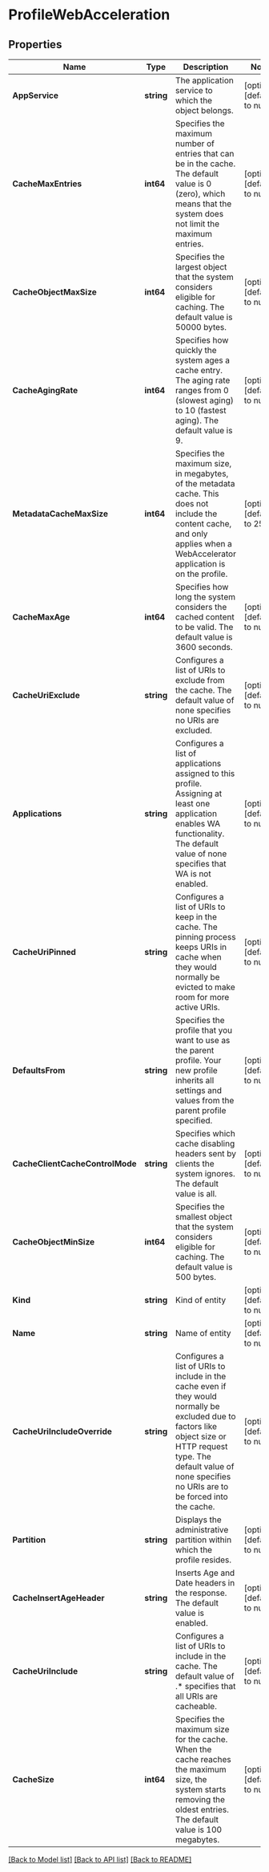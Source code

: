 # ProfileWebAcceleration

## Properties
Name | Type | Description | Notes
------------ | ------------- | ------------- | -------------
**AppService** | **string** | The application service to which the object belongs. | [optional] [default to null]
**CacheMaxEntries** | **int64** | Specifies the maximum number of entries that can be in the cache. The default value is 0 (zero), which means that the system does not limit the maximum entries. | [optional] [default to null]
**CacheObjectMaxSize** | **int64** | Specifies the largest object that the system considers eligible for caching. The default value is 50000 bytes. | [optional] [default to null]
**CacheAgingRate** | **int64** | Specifies how quickly the system ages a cache entry. The aging rate ranges from 0 (slowest aging) to 10 (fastest aging). The default value is 9. | [optional] [default to null]
**MetadataCacheMaxSize** | **int64** | Specifies the maximum size, in megabytes, of the metadata cache. This does not include the content cache, and only applies when a WebAccelerator application is on the profile. | [optional] [default to 25]
**CacheMaxAge** | **int64** | Specifies how long the system considers the cached content to be valid. The default value is 3600 seconds. | [optional] [default to null]
**CacheUriExclude** | **string** | Configures a list of URIs to exclude from the cache. The default value of none specifies no URIs are excluded. | [optional] [default to null]
**Applications** | **string** | Configures a list of applications assigned to this profile. Assigning at least one application enables WA functionality. The default value of none specifies that WA is not enabled. | [optional] [default to null]
**CacheUriPinned** | **string** | Configures a list of URIs to keep in the cache. The pinning process keeps URIs in cache when they would normally be evicted to make room for more active URIs. | [optional] [default to null]
**DefaultsFrom** | **string** | Specifies the profile that you want to use as the parent profile. Your new profile inherits all settings and values from the parent profile specified. | [optional] [default to null]
**CacheClientCacheControlMode** | **string** | Specifies which cache disabling headers sent by clients the system ignores. The default value is all. | [optional] [default to null]
**CacheObjectMinSize** | **int64** | Specifies the smallest object that the system considers eligible for caching. The default value is 500 bytes. | [optional] [default to null]
**Kind** | **string** | Kind of entity | [optional] [default to null]
**Name** | **string** | Name of entity | [optional] [default to null]
**CacheUriIncludeOverride** | **string** | Configures a list of URIs to include in the cache even if they would normally be excluded due to factors like object size or HTTP request type. The default value of none specifies no URIs are to be forced into the cache. | [optional] [default to null]
**Partition** | **string** | Displays the administrative partition within which the profile resides. | [optional] [default to null]
**CacheInsertAgeHeader** | **string** | Inserts Age and Date headers in the response. The default value is enabled. | [optional] [default to null]
**CacheUriInclude** | **string** | Configures a list of URIs to include in the cache. The default value of .* specifies that all URIs are cacheable. | [optional] [default to null]
**CacheSize** | **int64** | Specifies the maximum size for the cache. When the cache reaches the maximum size, the system starts removing the oldest entries. The default value is 100 megabytes. | [optional] [default to null]

[[Back to Model list]](../README.md#documentation-for-models) [[Back to API list]](../README.md#documentation-for-api-endpoints) [[Back to README]](../README.md)



